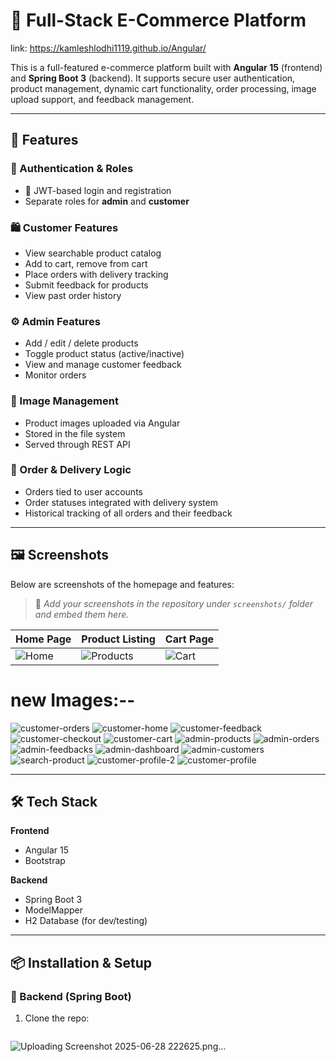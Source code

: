 # 🛒 Full-Stack E-Commerce Platform
link: https://kamleshlodhi1119.github.io/Angular/

This is a full-featured e-commerce platform built with **Angular 15** (frontend) and **Spring Boot 3** (backend). It supports secure user authentication, product management, dynamic cart functionality, order processing, image upload support, and feedback management.

---


## 🚀 Features

### 👥 Authentication & Roles
- 🔐 JWT-based login and registration
- Separate roles for **admin** and **customer**

### 🛍 Customer Features
- View searchable product catalog
- Add to cart, remove from cart
- Place orders with delivery tracking
- Submit feedback for products
- View past order history

### ⚙️ Admin Features
- Add / edit / delete products
- Toggle product status (active/inactive)
- View and manage customer feedback
- Monitor orders

### 📸 Image Management
- Product images uploaded via Angular
- Stored in the file system
- Served through REST API

### 🧾 Order & Delivery Logic
- Orders tied to user accounts
- Order statuses integrated with delivery system
- Historical tracking of all orders and their feedback

---

## 🖼 Screenshots

Below are screenshots of the homepage and features:

> 📸 *Add your screenshots in the repository under `screenshots/` folder and embed them here.*

| Home Page | Product Listing | Cart Page |
|-----------|-----------------|-----------|
| ![Home](screenshots/homepage.png) | ![Products](screenshots/products.png) | ![Cart](screenshots/cart.png) |








# new Images:--


![customer-orders](https://github.com/user-attachments/assets/95021be1-0cd8-47bd-9704-09cb4b70fe80)
![customer-home](https://github.com/user-attachments/assets/5ed5e161-8a7f-48de-8da4-8f37ae2f5f14)
![customer-feedback](https://github.com/user-attachments/assets/d4ec5f1c-e4b4-47f4-8fa2-a974a67ba4a1)
![customer-checkout](https://github.com/user-attachments/assets/e72ed490-ee20-415e-8e07-8f36743e2e18)
![customer-cart](https://github.com/user-attachments/assets/745da165-ade7-46ba-8a03-e8056f4f60ad)
![admin-products](https://github.com/user-attachments/assets/384d1bc5-a32f-4d89-a500-2f94716bf7aa)
![admin-orders](https://github.com/user-attachments/assets/fa704aac-49a9-4368-808a-7c456ee93a48)
![admin-feedbacks](https://github.com/user-attachments/assets/2e8a55a9-32ab-4459-a74f-19cf8ca04314)
![admin-dashboard](https://github.com/user-attachments/assets/fe287ad1-fa15-464c-9172-21b64e561cc2)
![admin-customers](https://github.com/user-attachments/assets/29dd6427-93c4-4b67-b30c-ec09a24c3be2)
![search-product](https://github.com/user-attachments/assets/d5273657-c0a8-4d96-96cc-f673ef0b56bd)
![customer-profile-2](https://github.com/user-attachments/assets/3270507d-f12d-4f71-aa38-afe9f749da96)
![customer-profile](https://github.com/user-attachments/assets/a4714d38-6b3c-4b8d-ac71-a394755e25cf)


---

## 🛠️ Tech Stack

**Frontend**  
- Angular 15  
- Bootstrap  

**Backend**  
- Spring Boot 3  
- ModelMapper  
- H2 Database (for dev/testing)

---

## 📦 Installation & Setup

### 🔧 Backend (Spring Boot)
1. Clone the repo:
   ```bash
![Uploading Screenshot 2025-06-28 222625.png…]()

